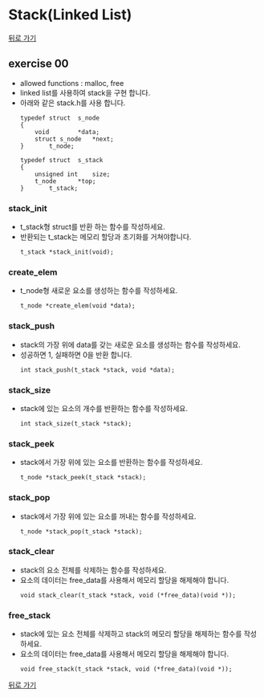 # Stack(Linked List)

[뒤로 가기](..)

## exercise 00
- allowed functions : malloc, free
- linked list를 사용하여 stack을 구현 합니다.
- 아래와 같은 stack.h를 사용 합니다.
	```
	typedef struct	s_node
	{
		void		*data;
		struct s_node	*next;
	}		t_node;

	typedef struct	s_stack
	{
		unsigned int	size;
		t_node		*top;
	}		t_stack;
	```

### stack_init
- t_stack형 struct를 반환 하는 함수를 작성하세요.
- 반환되는 t_stack는 메모리 할당과 초기화를 거쳐야합니다.
	```
	t_stack *stack_init(void);
	```

### create_elem
- t_node형 새로운 요소를 생성하는 함수를 작성하세요.
	```
	t_node *create_elem(void *data);
	```
	
### stack_push
- stack의 가장 위에 data를 갖는 새로운 요소를 생성하는 함수를 작성하세요.
- 성공하면 1, 실패하면 0을 반환 합니다.
	```
	int stack_push(t_stack *stack, void *data);
	```

### stack_size
- stack에 있는 요소의 개수를 반환하는 함수를 작성하세요.
	```
	int stack_size(t_stack *stack);
	```

### stack_peek
- stack에서 가장 위에 있는 요소를 반환하는 함수를 작성하세요.
	```
	t_node *stack_peek(t_stack *stack);
	```

### stack_pop
- stack에서 가장 위에 있는 요소를 꺼내는 함수를 작성하세요.
	```
	t_node *stack_pop(t_stack *stack);
	```

### stack_clear
- stack의 요소 전체를 삭제하는 함수를 작성하세요.
- 요소의 데이터는 free_data를 사용해서 메모리 할당을 해제해야 합니다.
	```
	void stack_clear(t_stack *stack, void (*free_data)(void *));
	```

### free_stack
- stack에 있는 요소 전체를 삭제하고 stack의 메모리 할당을 해제하는 함수를 작성하세요.
- 요소의 데이터는 free_data를 사용해서 메모리 할당을 해제해야 합니다.
	```
	void free_stack(t_stack *stack, void (*free_data)(void *));
	```


[뒤로 가기](..)
